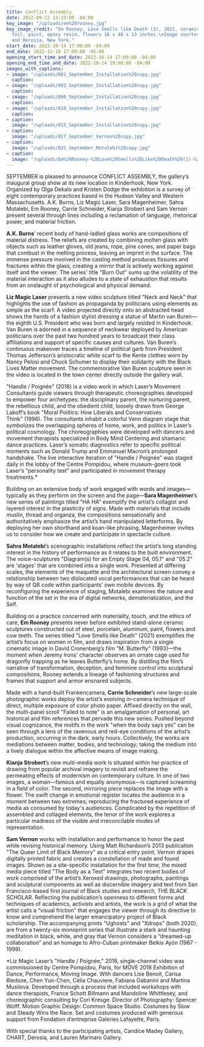 ```yaml
---
title: Conflict Assembly
date: 2022-09-22 13:33:00 -04:00
key_image: "/uploads/em%20rooney.jpg"
key_image_credit: "Em Rooney, Love Smells like Death (3), 2021, ceramic, steel, \naluminum
  foil, paint, epoxy resin, flowers 16 x 48 x 13 inches.\nImage courtesy of the artist
  and Derosia, New York."
start_date: 2022-10-14 17:00:00 -04:00
end_date: 2022-12-18 17:00:00 -05:00
opening_start_time_and_date: 2022-10-14 17:00:00 -04:00
opening_end_time_and_date: 2022-10-14 19:00:00 -04:00
images_with_captions:
- image: "/uploads/001_September_Installation%20copy.jpg"
  caption: 
- image: "/uploads/003_September_Installation%20copy.jpg"
  caption: 
- image: "/uploads/006_September_Installation%20copy.jpg"
  caption: 
- image: "/uploads/010_September_Installation%20copy.jpg"
  caption: 
- caption: 
  image: "/uploads/015_September_Installation%20copy.jpg"
- caption: 
  image: "/uploads/017_September_Vernon%20copy.jpg"
- caption: 
  image: "/uploads/031_September_Motalebi%20copy.jpg"
- caption: 
  image: "/uploads/Em%20Rooney-%20Love%20Smells%20Like%20Death%20(1)-%202021-%20ceramic,%20steel,%20aluminum%20foil%20paint,%20cow%20teeth,%20resin,%20flowers-%2012%20x%2044%20x%2016%20inches%20installation%20view%201%20copy-f8df27.jpg"
---
```


SEPTEMBER is pleased to announce CONFLICT ASSEMBLY, the gallery’s inaugural group show at its new location in Kinderhook, New York. Organized by Olga Dekalo and Kristen Dodge the exhibition is a survey of eight contemporary practices based in the Hudson Valley and Western Massachusetts. A.K. Burns, Liz Magic Laser, Sara Magenheimer, Sahra Motalebi, Em Rooney, Carrie Schneider, Kianja Strobert and Sam Vernon present several through lines including a reclamation of language, rhetorical power, and material friction. 

**A.K. Burns**’ recent body of hand-ladled glass works are compositions of material distress. The reliefs are created by combining molten glass with objects such as leather gloves, old jeans, rope, pine cones, and paper bags that combust in the melting process, leaving an imprint in the surface. The immense pressure involved in the casting method produces fissures and fractures within the glass, creating a mirror that is actively working against itself and the viewer. The series' title "Burn Out" sums up the volatility of the material interaction as it also alludes to a state of exhaustion that results from an onslaught of psychological and physical demand.

**Liz Magic Laser** presents a new video sculpture titled "Neck and Neck" that highlights the use of fashion as propaganda by politicians using elements as simple as the scarf. A video projected directly onto an abstracted head shows the hands of a fashion stylist dressing a statue of Martin van Buren—the eighth U.S. President who was born and largely resided in Kinderhook. Van Buren is adorned in a sequence of neckwear deployed by American politicians over the past two hundred years to broadcast their class affiliations and support of specific causes and cultures. Van Buren’s continuous makeover traces a timeline of political garb from President Thomas Jefferson’s aristocratic white scarf to the Kente clothes worn by Nancy Pelosi and Chuck Schumer to display their solidarity with the Black Lives Matter movement. The commemorative Van Buren sculpture seen in the video is located in the town center directly outside the gallery wall.

"Handle / Poignée" (2018) is a video work in which Laser’s Movement Consultants guide viewers through therapeutic choreographies developed to empower four archetypes: the disciplinary parent, the nurturing parent, the rebellious child, and the obedient child, loosely drawn from George Lakoff’s book "Moral Politics: How Liberals and Conservatives Think" (1996). The consultants inhabit a colorful Venn diagram stage that symbolizes the overlapping spheres of home, work, and politics in Laser’s political cosmology. The choreographies were developed with dancers and movement therapists specialized in Body Mind Centering and shamanic dance practices. Laser’s somatic diagnostics refer to specific political moments such as Donald Trump and Emmanuel Macron’s prolonged handshake. The live interactive iteration of "Handle / Poignée" was staged daily in the lobby of the Centre Pompidou, where museum-goers took Laser’s “personality test” and participated in movement therapy treatments.*

Building on an extensive body of work engaged with words and images—typically as they perform on the screen and the page—**Sara Magenheimer**’s new series of paintings titled "HA HA" exemplify the artist’s collagist and layered interest in the plasticity of signs. Made with materials that include muslin, thread and organza, the compositions sensationally and authoritatively emphasize the artist’s hand manipulated letterforms. By deploying her own shorthand and koan-like phrasing, Magenheimer invites us to consider how we create and participate in  spectacle culture. 

**Sahra Motalebi**’s scenographic installations reflect the artist’s long standing interest in the history of performance as it relates to the built environment. The voice-sculptures "Diagram(s) for an Empty Stage 04, 05.1" and "05.2" are 'stages' that are combined into a single work. Presented at differing scales, the elements of the maquette and the architectural screen convey a relationship between two dislocated vocal performances that can be heard by way of QR code within participants’ own mobile devices. By reconfiguring the experience of staging, Motalebi examines the nature and function of the set in the era of digital networks, dematerialization, and the Self.

Building on a practice concerned with materiality, touch, and the ethics of care, **Em Rooney** presents never before exhibited stand-alone ceramic sculptures constructed out of steel, porcelain, aluminum, paint, flowers and cow teeth. The series titled "Love Smells like Death" (2021) exemplifies the artist’s focus on women in film, and draws inspiration from a single cinematic image in David Cronenberg’s film "M. Butterfly" (1993)—the moment when Jeremy Irons' character observes an ornate cage used for dragonfly trapping as he leaves Butterfly’s home. By distilling the film’s narrative of transformation, deception, and feminine control into sculptural compositions, Rooney extends a lineage of fashioning structures and frames that support and armor ensnared subjects. 

Made with a hand-built Frankencamera, **Carrie Schneider**’s new large-scale photographic works deploy the artist’s evolving in-camera technique of direct, multiple exposure of color photo paper. Affixed directly on the wall, the multi-panel scroll "Failed to note" is an amalgamation of personal, art historical and film references that pervade this new series. Pushed beyond visual cognizance, the motifs in the work "when the body says yes" can be seen through a lens of the ravenous and red-eye conditions of the artist’s production, occurring in the dark, early hours. Collectively, the works are mediations between matter, bodies, and technology; taking the medium into a lively dialogue within the affective means of image making.

**Kianja Strobert**’s new multi-media work is situated within her practice of drawing from popular archival imagery to revisit and reframe the permeating effects of modernism on contemporary culture. In one of two images, a woman—famous and equally anonymous—is captured screaming in a field of color. The second, mirroring piece replaces the image with a flower. The swift change in emotional register locates the audience in a moment between two extremes; reproducing the fractured experience of media as consumed by today's audiences. Complicated by the repetition of assembled and collaged elements, the tenor of the work explores a particular madness of the visible and irreconcilable modes of representation.

**Sam Vernon** works with installation and performance to honor the past while revising historical memory. Using Matt Richardson’s 2013 publication "The Queer Limit of Black Memory" as a critical entry point, Vernon drapes digitally printed fabric and creates a constellation of made and found images. Shown as a site-specific installation for the first time, the mixed media piece titled "The Body as a Text" integrates two recent bodies of work comprised of the artist’s Xeroxed drawings, photographs, paintings and sculptural components as well as discernible imagery and text from San Francisco-based first journal of Black studies and research, THE BLACK SCHOLAR. Reflecting the publication’s openness to different forms and techniques of academics, activists and artists, the work is a grid of what the artist calls a “visual friction” that engages the viewer through its directive to know and comprehend the larger emancipatory project of Black scholarship. The accompanying prints "Ughosts" and "Xdrops" (both 2020), are from a twenty-six monoprint series that illustrate a stark and haunting meditation in black, white, and gray that Vernon considers a “dreamed-up collaboration” and an homage to Afro-Cuban printmaker Belkis Ayón (1967 - 1999).

*Liz Magic Laser’s "Handle / Poignée," 2018, single-channel video was commissioned by Centre Pompidou, Paris, for MOVE 2018 Exhibition of Dance, Performance, Moving Image. With dancers Lise Benoit, Carisa Bledsoe, Chen Yun-Chen, Célia Chauviere, Fabiana Gabanini and Martina Musilova. Developed through a process that included workshops with dance therapists, France Schott Billmann and Mandoline Whittlesey, and choreographic consulting by Cori Kresge. Director of Photography: Spencer Wolff. Motion Graphic Design: Common Space Studio. Costumes by Slow and Steady Wins the Race. Set and costumes produced with generous support from Fondation d’entreprise Galeries Lafayette, Paris.
 


With special thanks to the participating artists, Candice Madey Gallery, CHART, Derosia, and Lauren Marinaro Gallery.
